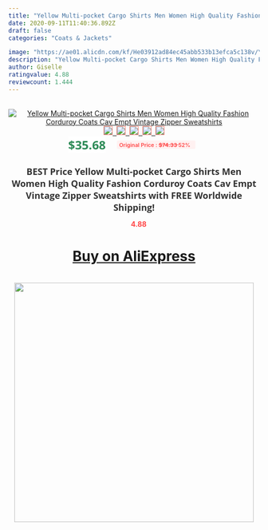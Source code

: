 ```yaml
---
title: "Yellow Multi-pocket Cargo Shirts Men Women High Quality Fashion Corduroy Coats Cav Empt Vintage Zipper Sweatshirts"
date: 2020-09-11T11:40:36.892Z
draft: false
categories: "Coats & Jackets"

image: "https://ae01.alicdn.com/kf/He03912ad84ec45abb533b13efca5c138v/Yellow-Multi-pocket-Cargo-Shirts-Men-Women-High-Quality-Fashion-Corduroy-Coats-Cav-Empt-Vintage-Zipper.jpg"
description: "Yellow Multi-pocket Cargo Shirts Men Women High Quality Fashion Corduroy Coats Cav Empt Vintage Zipper Sweatshirts"
author: Giselle
ratingvalue: 4.88
reviewcount: 1.444
---
```

<br>
<div style="text-align: center;">
<a href="https://s.click.aliexpress.com/e/_9Ql5iN" target="_blank" rel="nofollow noopener noreferrer"><img alt="Yellow Multi-pocket Cargo Shirts Men Women High Quality Fashion Corduroy Coats Cav Empt Vintage Zipper Sweatshirts" class="magnifier-image" src="https://ae01.alicdn.com/kf/He03912ad84ec45abb533b13efca5c138v/Yellow-Multi-pocket-Cargo-Shirts-Men-Women-High-Quality-Fashion-Corduroy-Coats-Cav-Empt-Vintage-Zipper.jpg_640x640.jpg">
<br>
<img style="border:1px solid salmon" src="https://ae01.alicdn.com/kf/He03912ad84ec45abb533b13efca5c138v/Yellow-Multi-pocket-Cargo-Shirts-Men-Women-High-Quality-Fashion-Corduroy-Coats-Cav-Empt-Vintage-Zipper.jpg_120x120.jpg">&nbsp;&nbsp;<img style="border:1px solid salmon" src="https://ae01.alicdn.com/kf/H4839a07d02d14c7198f142093a4e6f4bY/Yellow-Multi-pocket-Cargo-Shirts-Men-Women-High-Quality-Fashion-Corduroy-Coats-Cav-Empt-Vintage-Zipper.jpg_120x120.jpg">&nbsp;&nbsp;<img style="border:1px solid salmon" src="https://ae01.alicdn.com/kf/H3f1c3f0d38da4549ba865cf1a89c57ffO/Yellow-Multi-pocket-Cargo-Shirts-Men-Women-High-Quality-Fashion-Corduroy-Coats-Cav-Empt-Vintage-Zipper.jpg_120x120.jpg">&nbsp;&nbsp;<img style="border:1px solid salmon" src="https://ae01.alicdn.com/kf/H09d2830032e34064a3bd9904a699c8a43/Yellow-Multi-pocket-Cargo-Shirts-Men-Women-High-Quality-Fashion-Corduroy-Coats-Cav-Empt-Vintage-Zipper.jpg_120x120.jpg">&nbsp;&nbsp;<img style="border:1px solid salmon" src="https://ae01.alicdn.com/kf/Hfa1d65434efe47fa96b9e1cc4bb4c1d5b/Yellow-Multi-pocket-Cargo-Shirts-Men-Women-High-Quality-Fashion-Corduroy-Coats-Cav-Empt-Vintage-Zipper.jpg_120x120.jpg"></a></div><br0>
<div style="text-align: center;"><span style="background-color: white; border: 0px; box-sizing: border-box; color: seagreen; display: inline-block; font-family: &quot;open sans&quot; , &quot;arial&quot; , &quot;helvetica&quot; , sans-serif , &quot;heiti&quot;; font-size: 24px; font-stretch: inherit; font-weight: 700; line-height: inherit; margin: 0px 10px 0px 0px; padding: 0px; vertical-align: middle;">$35.68 </span>
<span style="background: rgb(255 , 241 , 241); border-radius: 3px; border: 0px; box-sizing: border-box; color: #ff4747; display: inline-block; font-family: inherit; font-size: 12px; font-stretch: inherit; font-style: inherit; font-variant: inherit; font-weight: 600; line-height: inherit; margin: 0px; padding: 2px 5px; transform: scale(0.9); vertical-align: middle;">Original Price : <b style="text-decoration: line-through;">$74.33 </b> 52%&nbsp;&nbsp;</span></div>
<h1 style="color: #333333; display: inline-block; font-family: &quot;open sans&quot; , &quot;arial&quot; , &quot;helvetica&quot; , sans-serif , &quot;heiti&quot;; font-size: 18px; font-stretch: inherit; font-weight: 700; text-align: center;">BEST Price Yellow Multi-pocket Cargo Shirts Men Women High Quality Fashion Corduroy Coats Cav Empt Vintage Zipper Sweatshirts with FREE Worldwide Shipping!</h1>
<div style="color: #ff4747; text-align: center;">
<img src="https://4.bp.blogspot.com/-M0ZcTcb-5uY/XleCXlxnR4I/AAAAAAAAAEc/OrjgMkXV1oMQFaCRZj5HQwOCBcu3w1FegCPcBGAYYCw/s1600/star.png" style="height: 15px;">&nbsp;<b>4.88</b></div>
<div class="button_cont" align="center"><a class="buynow_a" href="https://s.click.aliexpress.com/e/_9Ql5iN" target="_blank" rel="nofollow noopener noreferrer"><H1>Buy on AliExpress</H1></a></div><br>
<div class="separator" style="clear: both; text-align: center;">
<img src="https://lh3.googleusercontent.com/-pTy5HemUv9M/XlePHvY0dAI/AAAAAAAAAE4/0nX5iRUoIWY8eMW9Dpxeirr157OZliDIgCLcBGAsYHQ/s1600/badge.gif" width="480">
</div>
